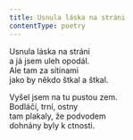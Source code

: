 ```yaml
---
title: Usnula láska na stráni
contentType: poetry
---
```


<section>

Usnula láska na stráni  
a já jsem uleh opodál.  
Ale tam za sítinami  
jako by někdo štkal a štkal.

Vyšel jsem na tu pustou zem.  
Bodláčí, trní, ostny  
tam plakaly, že podvodem  
dohnány byly k ctnosti.

</section>
